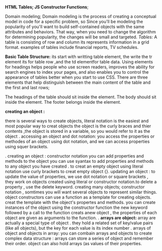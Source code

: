 **HTML Tables; JS Constructor Functions**;

Domain modeling;
Domain modeling is the process of creating a conceptual model in code for a specific problem, so Since you'll be modeling the popularity of you'll want to build self-contained objects with the same attributes and behaviors. That way, when you need to change the algorithm for determining popularity, the changes will be small and targeted.
*Tables:*
A table is consisting of row and column
its represents information in a grid format. examples of tables include financial reports, TV schedules.

**Basic Table Structure:**
its start with writting table element, the write the tr element its for table row ,and the td elementfor table data.
Using <th> elements for headings helps people who use screen readers, improves the ability for search engines to index your pages, and also
enables you to control the appearance of tables better when you start to use CSS.
There are three elements that help distinguish between the main content of the table and the first and last rows;
<thead> The headings of the table should sit inside the <thead> element.
<tbody> The body should sit inside the <tbody> element.
<tfoot>The footer belongs inside the <tfoot> element.

**creating an object :**

there is several ways to create objects,
literal notation is the easiest and most popular way to creat objects
the object is the curly braces and thier contents ,the object is stored in a variable,
so you would refer to it as the object .
accessing an object and dot notation:
you access the properties or methodes of an object using dot notation, and we can access properties using squer brackets.

.
creating an object : constructor notation 
you can add properties and methods to the object
you can use syantax to add properties and methods to any object you have created .
to creat an empty object using literal notation use 
curly brackets to creat empty object {}.
updating an object :
to update the value of properties, we use dot notation or square brackets , they work on objects created using literal or constructor notation.to delete a property , use the delete keyword.
creating many objects;
constructor notation ,
somtimes you will want several objects to represent similar things.
object constructors can use a function as a template for creating objects. creat the template with the object's propertes and methods.
you can create instances of the object using the constructor function
the new keyword followed by a call to the function creats anew object , the properties of each object are given as arguments to the function.
.
**arrays are object:**
array are actually a special type of object . they hold a related set of key/value pairs (like all objects), but the key for each value is its index number .
arrays of object and objects in array:
you can combain arrays and objects to create complex data structure :
arrays can store a series of object and remember their order. object can also hold arrays (as values of their properties.